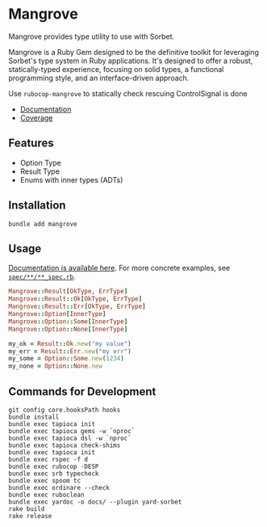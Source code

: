 # Mangrove
Mangrove provides type utility to use with Sorbet.

Mangrove is a Ruby Gem designed to be the definitive toolkit for leveraging Sorbet's type system in Ruby applications. It's designed to offer a robust, statically-typed experience, focusing on solid types, a functional programming style, and an interface-driven approach.

Use `rubocop-mangrove` to statically check rescuing ControlSignal is done

- [Documentation](https://kazzix14.github.io/mangrove/docs/)
- [Coverage](https://kazzix14.github.io/mangrove/coverage/index.html#_AllFiles)

## Features
- Option Type
- Result Type
- Enums with inner types (ADTs)

## Installation

```
bundle add mangrove
```

## Usage

[Documentation is available here](https://kazzix14.github.io/mangrove/docs).
For more concrete examples, see [`spec/**/**_spec.rb`](https://github.com/kazzix14/mangrove/tree/main/spec).

```ruby
Mangrove::Result[OkType, ErrType]
Mangrove::Result::Ok[OkType, ErrType]
Mangrove::Result::Err[OkType, ErrType]
Mangrove::Option[InnerType]
Mangrove::Option::Some[InnerType]
Mangrove::Option::None[InnerType]

my_ok = Result::Ok.new("my value")
my_err = Result::Err.new("my err")
my_some = Option::Some.new(1234)
my_none = Option::None.new
```

## Commands for Development
```
git config core.hooksPath hooks
bundle install
bundle exec tapioca init
bundle exec tapioca gems -w `nproc`
bundle exec tapioca dsl -w `nproc`
bundle exec tapioca check-shims
bundle exec tapioca init
bundle exec rspec -f d
bundle exec rubocop -DESP
bundle exec srb typecheck
bundle exec spoom tc
bundle exec ordinare --check
bundle exec ruboclean
bundle exec yardoc -o docs/ --plugin yard-sorbet
rake build
rake release
```
